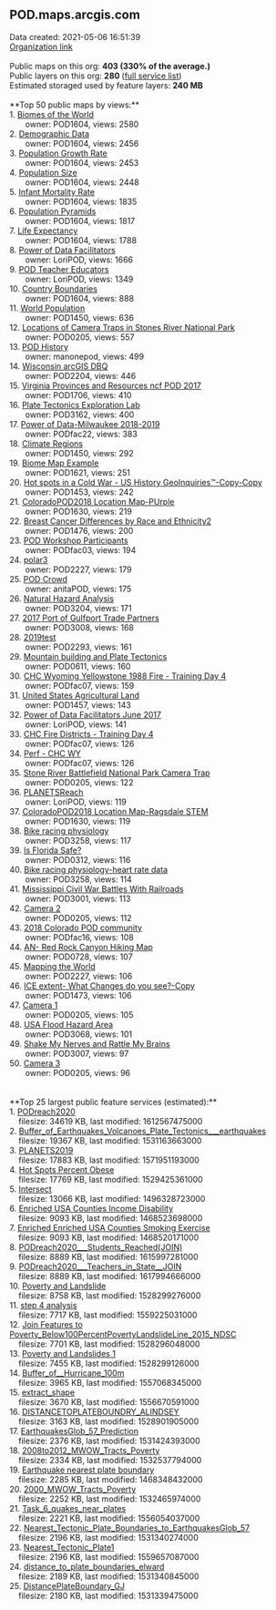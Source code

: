 <h2>POD.maps.arcgis.com</h2> Data created: 2021-05-06 16:51:39 <br /><a target='new' href='https://POD.maps.arcgis.com'>Organization link</a><br /><br />Public maps on this org: <b>403 (330% of the average.)</b><br />Public layers on this org: <b>280 </b>(<a target='new' href='https://services.arcgis.com/pKwhgSeu8oDudbDZ/ArcGIS/rest/services'>full service list</a>)<br />Estimated storaged used by feature layers: <b>240 MB</b><br /><br />**Top 50 public maps by views:**<br />  1. <a target='new' href='https://www.arcgis.com/home/item.html?id=b6715b3e5eeb48b7b1f1b7d14387c656'>Biomes of the World</a> <br />  &nbsp;&nbsp;&nbsp;&nbsp; &nbsp;&nbsp;owner: POD1604, views: 2580<br />  2. <a target='new' href='https://www.arcgis.com/home/item.html?id=6b622c2854b2499d984728d585cb4a70'>Demographic Data</a> <br />  &nbsp;&nbsp;&nbsp;&nbsp; &nbsp;&nbsp;owner: POD1604, views: 2456<br />  3. <a target='new' href='https://www.arcgis.com/home/item.html?id=009f4ffbb54d46a1971f0bc7d82db42e'>Population Growth Rate</a> <br />  &nbsp;&nbsp;&nbsp;&nbsp; &nbsp;&nbsp;owner: POD1604, views: 2453<br />  4. <a target='new' href='https://www.arcgis.com/home/item.html?id=b212646d37314a0497cca7ff0de880b7'>Population Size</a> <br />  &nbsp;&nbsp;&nbsp;&nbsp; &nbsp;&nbsp;owner: POD1604, views: 2448<br />  5. <a target='new' href='https://www.arcgis.com/home/item.html?id=6777ac4e28084d34b0798bc5d76fa2e4'>Infant Mortality Rate</a> <br />  &nbsp;&nbsp;&nbsp;&nbsp; &nbsp;&nbsp;owner: POD1604, views: 1835<br />  6. <a target='new' href='https://www.arcgis.com/home/item.html?id=17481373e4244b3daa1c010e0cde1bee'>Population Pyramids</a> <br />  &nbsp;&nbsp;&nbsp;&nbsp; &nbsp;&nbsp;owner: POD1604, views: 1817<br />  7. <a target='new' href='https://www.arcgis.com/home/item.html?id=2b184ce86ac74431a52b88c6d473ca1e'>Life Expectancy</a> <br />  &nbsp;&nbsp;&nbsp;&nbsp; &nbsp;&nbsp;owner: POD1604, views: 1788<br />  8. <a target='new' href='https://www.arcgis.com/home/item.html?id=5991b0def75f42818654b4b725f5d26e'>Power of Data Facilitators</a> <br />  &nbsp;&nbsp;&nbsp;&nbsp; &nbsp;&nbsp;owner: LoriPOD, views: 1666<br />  9. <a target='new' href='https://www.arcgis.com/home/item.html?id=9362e319fbda452b8c93f75535c3aaf8'>POD Teacher Educators</a> <br />  &nbsp;&nbsp;&nbsp;&nbsp; &nbsp;&nbsp;owner: LoriPOD, views: 1349<br />  10. <a target='new' href='https://www.arcgis.com/home/item.html?id=b5c7989e0091422e974dad0d279accd9'>Country Boundaries</a> <br />  &nbsp;&nbsp;&nbsp;&nbsp; &nbsp;&nbsp;owner: POD1604, views: 888<br />  11. <a target='new' href='https://www.arcgis.com/home/item.html?id=e1a92d260d974c7082d0f83d85e33ec2'>World Population</a> <br />  &nbsp;&nbsp;&nbsp;&nbsp; &nbsp;&nbsp;owner: POD1450, views: 636<br />  12. <a target='new' href='https://www.arcgis.com/home/item.html?id=1a6852cfc45e4ba3854583a6e2379b97'>Locations of Camera Traps in Stones River National Park</a> <br />  &nbsp;&nbsp;&nbsp;&nbsp; &nbsp;&nbsp;owner: POD0205, views: 557<br />  13. <a target='new' href='https://www.arcgis.com/home/item.html?id=bf7b27aeb0b848dda2a06589c45a30fa'>POD History</a> <br />  &nbsp;&nbsp;&nbsp;&nbsp; &nbsp;&nbsp;owner: manonepod, views: 499<br />  14. <a target='new' href='https://www.arcgis.com/home/item.html?id=4fe1814bdf91464a865632d6875ed364'>Wisconsin arcGIS DBQ</a> <br />  &nbsp;&nbsp;&nbsp;&nbsp; &nbsp;&nbsp;owner: POD2204, views: 446<br />  15. <a target='new' href='https://www.arcgis.com/home/item.html?id=68722b1ecb3244feab9c7a45dc8e1273'>Virginia Provinces and Resources ncf POD 2017</a> <br />  &nbsp;&nbsp;&nbsp;&nbsp; &nbsp;&nbsp;owner: POD1706, views: 410<br />  16. <a target='new' href='https://www.arcgis.com/home/item.html?id=d932b5c209f04fb884cdb0140d4914d1'>Plate Tectonics Exploration Lab</a> <br />  &nbsp;&nbsp;&nbsp;&nbsp; &nbsp;&nbsp;owner: POD3162, views: 400<br />  17. <a target='new' href='https://www.arcgis.com/home/item.html?id=dd21c82d6ba2492f890827669fca808e'>Power of Data-Milwaukee 2018-2019</a> <br />  &nbsp;&nbsp;&nbsp;&nbsp; &nbsp;&nbsp;owner: PODfac22, views: 383<br />  18. <a target='new' href='https://www.arcgis.com/home/item.html?id=0c9ec900d976426da9bdb94399175cb8'>Climate Regions</a> <br />  &nbsp;&nbsp;&nbsp;&nbsp; &nbsp;&nbsp;owner: POD1450, views: 292<br />  19. <a target='new' href='https://www.arcgis.com/home/item.html?id=c507937546d1405ea0dbbe94b172750b'>Biome Map Example</a> <br />  &nbsp;&nbsp;&nbsp;&nbsp; &nbsp;&nbsp;owner: POD1621, views: 251<br />  20. <a target='new' href='https://www.arcgis.com/home/item.html?id=b86e74f9bb014f0f98abc84372ff6e76'>Hot spots in a Cold War   - US History GeoInquiries™-Copy-Copy</a> <br />  &nbsp;&nbsp;&nbsp;&nbsp; &nbsp;&nbsp;owner: POD1453, views: 242<br />  21. <a target='new' href='https://www.arcgis.com/home/item.html?id=cd364dadf2ce41b5ba589f2d351ebfa1'>ColoradoPOD2018 Location Map-PUrple</a> <br />  &nbsp;&nbsp;&nbsp;&nbsp; &nbsp;&nbsp;owner: POD1630, views: 219<br />  22. <a target='new' href='https://www.arcgis.com/home/item.html?id=33b16f519eda4ece91b1470e73b54784'>Breast Cancer Differences by Race and Ethnicity2</a> <br />  &nbsp;&nbsp;&nbsp;&nbsp; &nbsp;&nbsp;owner: POD1476, views: 200<br />  23. <a target='new' href='https://www.arcgis.com/home/item.html?id=eb44bd9cf704497fac9e97707760cd02'>POD Workshop Participants</a> <br />  &nbsp;&nbsp;&nbsp;&nbsp; &nbsp;&nbsp;owner: PODfac03, views: 194<br />  24. <a target='new' href='https://www.arcgis.com/home/item.html?id=d94ff57fdc824beca49a9ef274d2e231'>polar3</a> <br />  &nbsp;&nbsp;&nbsp;&nbsp; &nbsp;&nbsp;owner: POD2227, views: 179<br />  25. <a target='new' href='https://www.arcgis.com/home/item.html?id=3fe0f8c9ea17426c878ee7f3a3a8ef46'>POD Crowd</a> <br />  &nbsp;&nbsp;&nbsp;&nbsp; &nbsp;&nbsp;owner: anitaPOD, views: 175<br />  26. <a target='new' href='https://www.arcgis.com/home/item.html?id=65e198c903cd4781827047a407c53805'>Natural Hazard Analysis</a> <br />  &nbsp;&nbsp;&nbsp;&nbsp; &nbsp;&nbsp;owner: POD3204, views: 171<br />  27. <a target='new' href='https://www.arcgis.com/home/item.html?id=110f0eb03d2c401fba2bf2a485114434'>2017 Port of Gulfport Trade Partners</a> <br />  &nbsp;&nbsp;&nbsp;&nbsp; &nbsp;&nbsp;owner: POD3008, views: 168<br />  28. <a target='new' href='https://www.arcgis.com/home/item.html?id=1f43c2534bff40d197727637161f5899'>2019test</a> <br />  &nbsp;&nbsp;&nbsp;&nbsp; &nbsp;&nbsp;owner: POD2293, views: 161<br />  29. <a target='new' href='https://www.arcgis.com/home/item.html?id=97cfd6126e05467b8db1340a06732d32'>Mountain building and Plate Tectonics</a> <br />  &nbsp;&nbsp;&nbsp;&nbsp; &nbsp;&nbsp;owner: POD0611, views: 160<br />  30. <a target='new' href='https://www.arcgis.com/home/item.html?id=37e05b9a42de4102829609619143cc89'>CHC Wyoming Yellowstone 1988 Fire - Training Day 4</a> <br />  &nbsp;&nbsp;&nbsp;&nbsp; &nbsp;&nbsp;owner: PODfac07, views: 159<br />  31. <a target='new' href='https://www.arcgis.com/home/item.html?id=9fbdaa1587224c35aa4d888d016b0952'>United States Agricultural Land</a> <br />  &nbsp;&nbsp;&nbsp;&nbsp; &nbsp;&nbsp;owner: POD1457, views: 143<br />  32. <a target='new' href='https://www.arcgis.com/home/item.html?id=2539ee642aa34852806b4833b60c1b23'>Power of Data Facilitators June 2017</a> <br />  &nbsp;&nbsp;&nbsp;&nbsp; &nbsp;&nbsp;owner: LoriPOD, views: 141<br />  33. <a target='new' href='https://www.arcgis.com/home/item.html?id=26875e17fd35474f98c91be6b3cc6e12'>CHC Fire Districts - Training Day 4</a> <br />  &nbsp;&nbsp;&nbsp;&nbsp; &nbsp;&nbsp;owner: PODfac07, views: 126<br />  34. <a target='new' href='https://www.arcgis.com/home/item.html?id=f45fdf55b24844669289accd92e1a048'>Perf - CHC WY</a> <br />  &nbsp;&nbsp;&nbsp;&nbsp; &nbsp;&nbsp;owner: PODfac07, views: 126<br />  35. <a target='new' href='https://www.arcgis.com/home/item.html?id=bc4e0576839246d5ba0cda86df749371'>Stone River Battlefield National Park Camera Trap</a> <br />  &nbsp;&nbsp;&nbsp;&nbsp; &nbsp;&nbsp;owner: POD0205, views: 122<br />  36. <a target='new' href='https://www.arcgis.com/home/item.html?id=4509dd66c94b40518958312dca696cff'>PLANETSReach</a> <br />  &nbsp;&nbsp;&nbsp;&nbsp; &nbsp;&nbsp;owner: LoriPOD, views: 119<br />  37. <a target='new' href='https://www.arcgis.com/home/item.html?id=742a9459756d45079b311de4ab30d33f'>ColoradoPOD2018 Location Map-Ragsdale STEM</a> <br />  &nbsp;&nbsp;&nbsp;&nbsp; &nbsp;&nbsp;owner: POD1630, views: 119<br />  38. <a target='new' href='https://www.arcgis.com/home/item.html?id=2af8146234ed4fa79f8435972fe049a2'>Bike racing physiology</a> <br />  &nbsp;&nbsp;&nbsp;&nbsp; &nbsp;&nbsp;owner: POD3258, views: 117<br />  39. <a target='new' href='https://www.arcgis.com/home/item.html?id=bf95c7c5346c4d92b64688f0dd868671'>Is Florida Safe?</a> <br />  &nbsp;&nbsp;&nbsp;&nbsp; &nbsp;&nbsp;owner: POD0312, views: 116<br />  40. <a target='new' href='https://www.arcgis.com/home/item.html?id=820aae6584e849a5bc4c52dd5d54cd34'>Bike racing physiology-heart rate data</a> <br />  &nbsp;&nbsp;&nbsp;&nbsp; &nbsp;&nbsp;owner: POD3258, views: 114<br />  41. <a target='new' href='https://www.arcgis.com/home/item.html?id=e76b9abf9f5a43f1a75ed807721a7454'>Mississippi Civil War Battles With Railroads</a> <br />  &nbsp;&nbsp;&nbsp;&nbsp; &nbsp;&nbsp;owner: POD3001, views: 113<br />  42. <a target='new' href='https://www.arcgis.com/home/item.html?id=d6fdb3037a894c529c4af87d8cc2da8c'>Camera 2</a> <br />  &nbsp;&nbsp;&nbsp;&nbsp; &nbsp;&nbsp;owner: POD0205, views: 112<br />  43. <a target='new' href='https://www.arcgis.com/home/item.html?id=be5525ed50a84405a819ac2e6857b393'>2018 Colorado POD community</a> <br />  &nbsp;&nbsp;&nbsp;&nbsp; &nbsp;&nbsp;owner: PODfac16, views: 108<br />  44. <a target='new' href='https://www.arcgis.com/home/item.html?id=9a57570353994a8fbd91b9fdacf9713e'>AN- Red Rock Canyon Hiking Map</a> <br />  &nbsp;&nbsp;&nbsp;&nbsp; &nbsp;&nbsp;owner: POD0728, views: 107<br />  45. <a target='new' href='https://www.arcgis.com/home/item.html?id=64a22fcf20644660b098a03a90726db0'>Mapping the World</a> <br />  &nbsp;&nbsp;&nbsp;&nbsp; &nbsp;&nbsp;owner: POD2227, views: 106<br />  46. <a target='new' href='https://www.arcgis.com/home/item.html?id=2a552ac44d904581a9a2bece0f447a23'>ICE extent- What Changes do you see?-Copy</a> <br />  &nbsp;&nbsp;&nbsp;&nbsp; &nbsp;&nbsp;owner: POD1473, views: 106<br />  47. <a target='new' href='https://www.arcgis.com/home/item.html?id=a9256a8208ea452d8594c1e2e8ed4bf4'>Camera 1</a> <br />  &nbsp;&nbsp;&nbsp;&nbsp; &nbsp;&nbsp;owner: POD0205, views: 105<br />  48. <a target='new' href='https://www.arcgis.com/home/item.html?id=50b499564729450cabc4f2b2fb8954c8'>USA Flood Hazard Area</a> <br />  &nbsp;&nbsp;&nbsp;&nbsp; &nbsp;&nbsp;owner: POD3068, views: 101<br />  49. <a target='new' href='https://www.arcgis.com/home/item.html?id=2e7cc7026f34430e8035de3cf56fd274'>Shake My Nerves and Rattle My Brains</a> <br />  &nbsp;&nbsp;&nbsp;&nbsp; &nbsp;&nbsp;owner: POD3007, views: 97<br />  50. <a target='new' href='https://www.arcgis.com/home/item.html?id=4d93d925bec346349d085a2ceb27752d'>Camera 3</a> <br />  &nbsp;&nbsp;&nbsp;&nbsp; &nbsp;&nbsp;owner: POD0205, views: 96<br /><br /><br />**Top 25 largest public feature services (estimated):**<br /> 1. <a target='new' href='https://www.arcgis.com/home/item.html?id=21b2e94b8fa44773a27abacf73aa9786'>PODreach2020</a><br /> &nbsp;&nbsp;&nbsp;&nbsp;filesize: 34619 KB, last modified: 1612567475000<br /> 2. <a target='new' href='https://www.arcgis.com/home/item.html?id=477fbf084f214c8b953a55a1e1a7963b'>Buffer_of_Earthquakes_Volcanoes_Plate_Tectonics___earthquakes</a><br /> &nbsp;&nbsp;&nbsp;&nbsp;filesize: 19367 KB, last modified: 1531163663000<br /> 3. <a target='new' href='https://www.arcgis.com/home/item.html?id=4822ae09e8e1463aba4a578367fa539e'>PLANETS2019</a><br /> &nbsp;&nbsp;&nbsp;&nbsp;filesize: 17883 KB, last modified: 1571951193000<br /> 4. <a target='new' href='https://www.arcgis.com/home/item.html?id=e6a851103f5c4069aef21b0fd7a3a298'>Hot Spots Percent Obese</a><br /> &nbsp;&nbsp;&nbsp;&nbsp;filesize: 17769 KB, last modified: 1529425361000<br /> 5. <a target='new' href='https://www.arcgis.com/home/item.html?id=dca2dc1aacc94277ac2a3801897e9957'>Intersect</a><br /> &nbsp;&nbsp;&nbsp;&nbsp;filesize: 13066 KB, last modified: 1496328723000<br /> 6. <a target='new' href='https://www.arcgis.com/home/item.html?id=025ddbbf28314660854dd684493fd7e4'>Enriched USA Counties Income Disability</a><br /> &nbsp;&nbsp;&nbsp;&nbsp;filesize: 9093 KB, last modified: 1468523698000<br /> 7. <a target='new' href='https://www.arcgis.com/home/item.html?id=cc5dacc0a73f4c01bb7df6367edf6fb4'>Enriched Enriched USA Counties Smoking Exercise</a><br /> &nbsp;&nbsp;&nbsp;&nbsp;filesize: 9093 KB, last modified: 1468520171000<br /> 8. <a target='new' href='https://www.arcgis.com/home/item.html?id=c436097870da4ac3a6249a37d8589dbe'>PODreach2020___Students_Reached(JOIN)</a><br /> &nbsp;&nbsp;&nbsp;&nbsp;filesize: 8889 KB, last modified: 1615997281000<br /> 9. <a target='new' href='https://www.arcgis.com/home/item.html?id=39f54649a6e8477f8a059a48891fae5b'>PODreach2020___Teachers_in_State__JOIN</a><br /> &nbsp;&nbsp;&nbsp;&nbsp;filesize: 8889 KB, last modified: 1617994666000<br /> 10. <a target='new' href='https://www.arcgis.com/home/item.html?id=f7ff7eed513f4ad7ba517a7cf4a40b1b'>Poverty and Landslide</a><br /> &nbsp;&nbsp;&nbsp;&nbsp;filesize: 8758 KB, last modified: 1528299276000<br /> 11. <a target='new' href='https://www.arcgis.com/home/item.html?id=1bd8e6e382d64c748d77945e129ebd57'>step 4 analysis</a><br /> &nbsp;&nbsp;&nbsp;&nbsp;filesize: 7717 KB, last modified: 1559225031000<br /> 12. <a target='new' href='https://www.arcgis.com/home/item.html?id=e0deeff144b240f8888b44deb4e9ba0e'>Join Features to Poverty_Below100PercentPovertyLandslideLine_2015_NDSC</a><br /> &nbsp;&nbsp;&nbsp;&nbsp;filesize: 7701 KB, last modified: 1528296048000<br /> 13. <a target='new' href='https://www.arcgis.com/home/item.html?id=78fbabab764f4a27a014963c5f9e5489'>Poverty and Landslides 1</a><br /> &nbsp;&nbsp;&nbsp;&nbsp;filesize: 7455 KB, last modified: 1528299126000<br /> 14. <a target='new' href='https://www.arcgis.com/home/item.html?id=8bf861f598bf425b9b4566f411abb3a1'>Buffer_of__Hurricane_100m</a><br /> &nbsp;&nbsp;&nbsp;&nbsp;filesize: 3965 KB, last modified: 1557068345000<br /> 15. <a target='new' href='https://www.arcgis.com/home/item.html?id=287e9515f88744388ad2979f84ddad18'>extract_shape</a><br /> &nbsp;&nbsp;&nbsp;&nbsp;filesize: 3670 KB, last modified: 1556670591000<br /> 16. <a target='new' href='https://www.arcgis.com/home/item.html?id=dc09c0a311a2484c93fe0042d18a10fa'>DISTANCETOPLATEBOUNDRY_ALINDSEY</a><br /> &nbsp;&nbsp;&nbsp;&nbsp;filesize: 3163 KB, last modified: 1528901905000<br /> 17. <a target='new' href='https://www.arcgis.com/home/item.html?id=ab18b86450cb4143942da48ce4c45b68'>EarthquakesGlob_57_Prediction</a><br /> &nbsp;&nbsp;&nbsp;&nbsp;filesize: 2376 KB, last modified: 1531424393000<br /> 18. <a target='new' href='https://www.arcgis.com/home/item.html?id=dba65a76ebc1481eba7d0c0555035c5e'>2008to2012_MWOW_Tracts_Poverty</a><br /> &nbsp;&nbsp;&nbsp;&nbsp;filesize: 2334 KB, last modified: 1532537794000<br /> 19. <a target='new' href='https://www.arcgis.com/home/item.html?id=fa8ad17d6861494a8371e76c560033c7'>Earthquake nearest plate boundary</a><br /> &nbsp;&nbsp;&nbsp;&nbsp;filesize: 2285 KB, last modified: 1468348432000<br /> 20. <a target='new' href='https://www.arcgis.com/home/item.html?id=cf925b62ceeb4f1ba37d330a5cd60894'>2000_MWOW_Tracts_Poverty</a><br /> &nbsp;&nbsp;&nbsp;&nbsp;filesize: 2252 KB, last modified: 1532465974000<br /> 21. <a target='new' href='https://www.arcgis.com/home/item.html?id=b7506a16d50a4cc9bcb78b1caad3dd76'>Task_6_quakes_near_plates</a><br /> &nbsp;&nbsp;&nbsp;&nbsp;filesize: 2221 KB, last modified: 1556054037000<br /> 22. <a target='new' href='https://www.arcgis.com/home/item.html?id=7478db6ec7ac44deb66fc2edd1bcf676'>Nearest_Tectonic_Plate_Boundaries_to_EarthquakesGlob_57</a><br /> &nbsp;&nbsp;&nbsp;&nbsp;filesize: 2196 KB, last modified: 1531340274000<br /> 23. <a target='new' href='https://www.arcgis.com/home/item.html?id=b21494345ae54aa1b75c09440fd208dd'>Nearest_Tectonic_Plate1</a><br /> &nbsp;&nbsp;&nbsp;&nbsp;filesize: 2196 KB, last modified: 1559657087000<br /> 24. <a target='new' href='https://www.arcgis.com/home/item.html?id=aede6fc602ee48c2bdbf0ff6ce4059e7'>distance_to_plate_boundaries_elward</a><br /> &nbsp;&nbsp;&nbsp;&nbsp;filesize: 2189 KB, last modified: 1531340845000<br /> 25. <a target='new' href='https://www.arcgis.com/home/item.html?id=f2964b4f7b1c4b1aaa9541af9f1d91e0'>DistancePlateBoundary_GJ</a><br /> &nbsp;&nbsp;&nbsp;&nbsp;filesize: 2180 KB, last modified: 1531339475000<br />